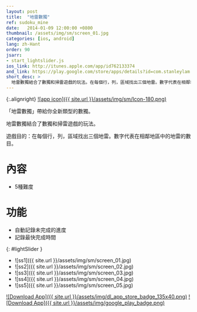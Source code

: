 ```yaml
---
layout: post
title:  "地雷數獨"
ref: sudoku_mine
date:   2014-01-09 12:00:00 +0800
thumbnail: /assets/img/sm/screen_01.jpg
categories: [ios, android]
lang: zh-Hant
order: 90
jsarr:
- start_lightslider.js
ios_link: http://itunes.apple.com/app/id762133374
and_link: https://play.google.com/store/apps/details?id=com.stanleylam.sudokumine
short_desc: >
  地雷數獨結合了數獨和掃雷遊戲的玩法。在每個行，列，區域找出三個地雷。數字代表在相鄰地區中的地雷的數目。
---
```


{:.alignright}
[![app icon]({{ site.url }}/assets/img/sm/Icon-180.png)][app-link-1]

「地雷數獨」帶給你全新類型的數獨。

地雷數獨結合了數獨和掃雷遊戲的玩法。

遊戲目的：在每個行，列，區域找出三個地雷。數字代表在相鄰地區中的地雷的數目。

# 內容
- 5種難度

# 功能
- 自動記錄未完成的進度
- 記錄最快完成時間

{: #lightSlider }
*   ![ss1]({{ site.url }}/assets/img/sm/screen_01.jpg)
*   ![ss2]({{ site.url }}/assets/img/sm/screen_02.jpg)
*   ![ss3]({{ site.url }}/assets/img/sm/screen_03.jpg)
*   ![ss4]({{ site.url }}/assets/img/sm/screen_04.jpg)
*   ![ss5]({{ site.url }}/assets/img/sm/screen_05.jpg)

[![Download App]({{ site.url }}/assets/img/dl_app_store_badge_135x40.png)][app-link-1]
[![Download App]({{ site.url }}/assets/img/google_play_badge.png)][app-link-a]

[app-link-1]: http://itunes.apple.com/app/id762133374
[app-link-a]: https://play.google.com/store/apps/details?id=com.stanleylam.sudokumine
